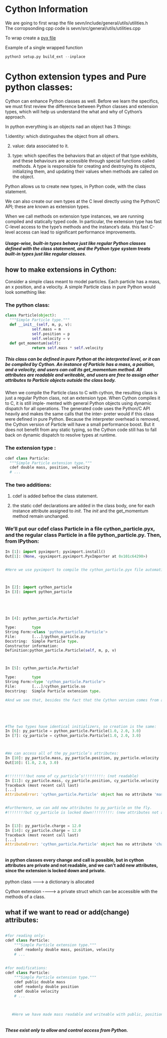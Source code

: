 # Cython Information

We are going to first wrap the file  sevn/include/general/utils/utilities.h  
The corropsonding cpp code is sevn/src/general/utils/utilities.cpp

To wrap create a [pyx file](https://github.com/jjackson1994/SVEN_py_wrapper/blob/main/cython/cython_wrapper.pyx)

Example of a single wrapped function

```Python
python3 setup.py build_ext --inplace
```


# Cython extension types and Pure python classes:

Cython can enhance Python classes as well. Before we learn the specifics, we must first review the difference between Python classes and extension types, which will help us understand the what and why of Cython’s approach.


In python everything is an objects nad an object has 3 things:

1.identity: which distingushes the object from all others.

2. value: data associated to it.

3. type: which specifies the behaviors that an object of that type exhibits, and these behaviours are accessible through special functions called methods. A type is responsible for creating and destroying its objects, initializing them, and updating their values when methods are called on the object.



Python allows us to create new types, in Python code, with the class statement.

We can also create our own types at the C level directly using the Python/C API; these are known as extension types.



When we call methods on extension type instances, we are running compiled and statically typed code. In particular, the extension type has fast C-level access to the type’s methods and the instance’s data. this fast C-level access can lead to significant performance improvements.



##### Usage-wise, built-in types behave just like regular Python classes defined with the class statement, and the Python type system treats built-in types just like regular classes.



## how to make extensions in Cython:


Consider a simple class meant to model particles. Each particle has a mass, an x position, and a velocity. A simple Particle class in pure Python would look something like:

### The python class:

```Python
class Particle(object): 
  """Simple Particle type."""
  def __init__(self, m, p, v):
            self.mass = m
            self.position = p
            self.velocity = v
  def get_momentum(self):
            return self.mass * self.velocity
```


##### This class can be defined in pure Python at the interpreted level, or it can be compiled by Cython. An instance of Particle has a mass, a position, and a velocity, and users can call its get_momentum method. All attributes are readable and writeable, and users are free to assign other attributes to Particle objects outside the class body.


When we compile the Particle class to C with cython, the resulting class is just a regular Python class, not an extension type. When Cython compiles it to C, it is still imple‐ mented with general Python objects using dynamic dispatch for all operations. The generated code uses the Python/C API heavily and makes the same calls that the inter‐ preter would if this class were defined in pure Python. Because the interpreter overhead is removed, the Cython version of Particle will have a small performance boost. But it does not benefit from any static typing, so the Cython code still has to fall back on dynamic dispatch to resolve types at runtime.



### The extension type :

```Python
cdef class Particle:
  """Simple Particle extension type.""" 
  cdef double mass, position, velocity
  # ...
```


### The two additions:

1. cdef is added befroe the class statement.

2. the static cdef declarations are added in the class body, one for each instance attribute assigned to _init_. The _init_ and the get_momentum method remain unchanged.



### We’ll put our cdef class Particle in a file cython_particle.pyx, and the regular class Particle in a file python_particle.py. Then, from IPython:


```Python
In [1]: import pyximport; pyximport.install()
Out[1]: (None, <pyximport.pyximport.PyxImporter at 0x101c64290>)


#Here we use pyximport to compile the cython_particle.pyx file automatically at import time. We can inspect the two Particle types.



In [2]: import cython_particle
In [3]: import python_particle





In [4]: python_particle.Particle?

Type:       type
String Form:<class 'python_particle.Particle'>
File:       [...]/python_particle.py
Docstring:  Simple Particle type.
Constructor information:
Definition:python_particle.Particle(self, m, p, v)



In [5]: cython_particle.Particle?

Type:       type
String Form:<type 'cython_particle.Particle'>
File:       [...]/cython_particle.so
Docstring:  Simple Particle extension type.

#And we see that, besides the fact that the Cython version comes from a compiled library, they are very similar.





#The two types have identical initializers, so creation is the same:
In [6]: py_particle = python_particle.Particle(1.0, 2.0, 3.0)
In [7]: cy_particle = cython_particle.Particle(1.0, 2.0, 3.0)



#We can access all of the py_particle’s attributes:
In [10]: py_particle.mass, py_particle.position, py_particle.velocity
Out[10]: (1.0, 2.0, 3.0)


#!!!!!!!!!but none of cy_particle’s!!!!!!!!!: (not readable)
In [11]: cy_particle.mass, cy_particle.position, cy_particle.velocity
Traceback (most recent call last)
[...]
AttributeError: 'cython_particle.Particle' object has no attribute 'mass'


#Furthermore, we can add new attributes to py_particle on the fly.
#!!!!!!!!but cy_particle is locked down!!!!!!!!!: (new attributes not allowed)


In [13]: py_particle.charge = 12.0
In [14]: cy_particle.charge = 12.0
Traceback (most recent call last)
[...]
AttributeError: 'cython_particle.Particle' object has no attribute 'charge'



```
#### in python classes every change and call is possible, but in cython attributes are private and not readable, and we can't add new attributes, since the extension is locked down and private.

python class ---> a dictionary is allocated



Cython extension ----> a private struct which can be accessible with the methods of a class.



## what if we want to read or add(change) attributes:

```Python

#for reading only:
cdef class Particle:
    """Simple Particle extension type."""
    cdef readonly double mass, position, velocity
    # ...
    
    
#for modifications:
cdef class Particle:
    """Simple Particle extension type."""
    cdef public double mass
    cdef readonly double position
    cdef double velocity
    # ...
    
    
    
   #Here we have made mass readable and writeable with public, position read-only, and velocity private.



```

##### These exist only to allow and control access from Python.



















